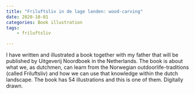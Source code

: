 ```yaml
---
title: "Friluftsliv in de lage landen: wood-carving"
date: 2020-10-01
categories: Book illustration
tags: 
    - friluftsliv

---
```

I have written and illustrated a book together with my father that will be published by Uitgeverij Noordboek in the Netherlands. The book is about what we, as dutchmen, can learn from the Norwegian outdoorlife-traditions (called Friluftsliv) and how we can use that knowledge within the dutch landscape. 
The book has 54 illustrations and this is one of them. Digitally drawn.
